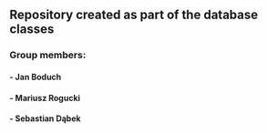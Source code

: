 ## Repository created as part of the database classes

### Group members:
#### - Jan Boduch
#### - Mariusz Rogucki
#### - Sebastian Dąbek
